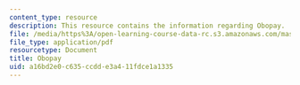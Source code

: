 ```yaml
---
content_type: resource
description: This resource contains the information regarding Obopay.
file: /media/https%3A/open-learning-course-data-rc.s3.amazonaws.com/mas-965-nextlab-i-designing-mobile-technologies-for-the-next-billion-users-fall-2008/a16bd2e0c635ccdde3a411fdce1a1335_MITMAS_965F08_Lec20_eh.pdf
file_type: application/pdf
resourcetype: Document
title: Obopay
uid: a16bd2e0-c635-ccdd-e3a4-11fdce1a1335
---
```

